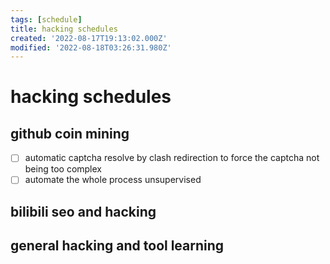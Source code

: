 ```yaml
---
tags: [schedule]
title: hacking schedules
created: '2022-08-17T19:13:02.000Z'
modified: '2022-08-18T03:26:31.980Z'
---
```


# hacking schedules

## github coin mining
- [ ] automatic captcha resolve by clash redirection to force the captcha not being too complex
- [ ] automate the whole process unsupervised

## bilibili seo and hacking

## general hacking and tool learning
